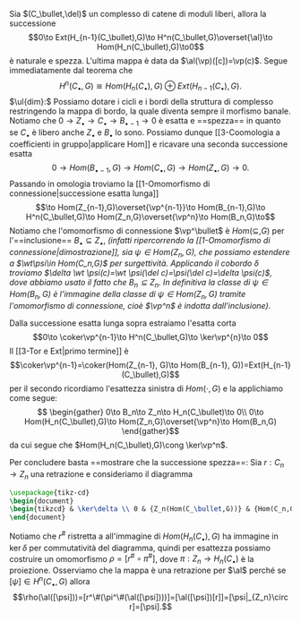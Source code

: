 Sia $(C_\bullet,\del)$ un complesso di catene di moduli liberi, allora la successione$$0\to Ext(H_{n-1}(C_\bullet),G)\to H^n(C_\bullet,G)\overset{\al}\to Hom(H_n(C_\bullet),G)\to0$$è naturale e spezza. L'ultima mappa è data da $\al(\vp)([c])=\vp(c)$.
Segue immediatamente dal teorema che $$H^n(C_\bullet, G)\cong Hom(H_n(C_\bullet), G)\oplus Ext(H_{n-1}(C_\bullet),G).$$$\ul{dim}:$ Possiamo dotare i cicli e i bordi della struttura di complesso restringendo la mappa di bordo, la quale diventa sempre il morfismo banale.
Notiamo che $0\to Z_\bullet\to C_\bullet\to B_{\bullet-1}\to 0$ è esatta e ==spezza== in quanto se $C_\bullet$ è libero anche $Z_\bullet$ e $B_\bullet$ lo sono. Possiamo dunque [[3-Coomologia a coefficienti in gruppo|applicare Hom]] e ricavare una seconda successione esatta $$0\to Hom(B_{\bullet-1},G)\to Hom(C_\bullet, G)\to Hom(Z_{\bullet}, G)\to 0.$$Passando in omologia troviamo la [[1-Omomorfismo di connessione|successione esatta lunga]]$$\to Hom(Z_{n-1},G)\overset{\vp^{n-1}}\to Hom(B_{n-1},G)\to  H^n(C_\bullet,G)\to Hom(Z_n,G)\overset{\vp^n}\to Hom(B_n,G)\to$$Notiamo che l'omomorfismo di connessione $\vp^\bullet$ è $Hom(\subseteq,G)$ per l'==inclusione== $B_\bullet\subseteq Z_\bullet$, *(infatti ripercorrendo la [[1-Omomorfismo di connessione|dimostrazione]], sia $\psi\in Hom(Z_n,G)$, che possiamo estendere a $\wt\psi\in Hom(C_n,G)$ per surgettività. Applicando il cobordo $\delta$ troviamo $\delta \wt \psi(c)=\wt \psi(\del c)=\psi(\del c)=\delta \psi(c)$, dove abbiamo usato il fatto che $B_{n}\subseteq Z_{n}$. In definitiva la classe di $\psi\in Hom(B_n,G)$ è l'immagine della classe di $\psi\in Hom(Z_n,G)$ tramite l'omomorfismo di connessione, cioè $\vp^n$ è indotta dall'inclusione)*.

Dalla successione esatta lunga sopra estraiamo l'esatta corta$$0\to \coker\vp^{n-1}\to H^n(C_\bullet,G)\to \ker\vp^{n}\to 0$$Il [[3-Tor e Ext|primo termine]] è $$\coker\vp^{n-1}=\coker(Hom(Z_{n-1}, G)\to Hom(B_{n-1}, G))=Ext(H_{n-1}(C_\bullet),G)$$per il secondo ricordiamo l'esattezza sinistra di $Hom(\cdot, G)$ e la applichiamo come segue:
$$
\begin{gather}
0\to B_n\to Z_n\to H_n(C_\bullet)\to 0\\
0\to Hom(H_n(C_\bullet),G)\to Hom(Z_n,G)\overset{\vp^n}\to Hom(B_n,G)
\end{gather}$$da cui segue che $Hom(H_n(C_\bullet),G)\cong \ker\vp^n$.

Per concludere basta ==mostrare che la successione spezza==:
Sia $r:C_n\to Z_n$ una retrazione e consideriamo il diagramma
```tikz 
\usepackage{tikz-cd} 
\begin{document}
\begin{tikzcd} & \ker\delta \\ 0 & {Z_n(Hom(C_\bullet,G))} & {Hom(C_n,G)} & {Hom(C_{n+1},G)} \\ 0 & {Hom(H_n(C_\bullet),G)} & {Hom(Z_n,G)} & {Hom(B_n,G)} \\ & {\ker\varphi^n} \arrow["{\varphi^n}", from=3-3, to=3-4] \arrow[from=3-2, to=3-3] \arrow[from=3-1, to=3-2] \arrow[from=2-1, to=2-2] \arrow["{=}"{marking, allow upside down}, draw=none, from=4-2, to=3-2] \arrow["{r^\#}", from=3-3, to=2-3] \arrow[from=2-2, to=2-3] \arrow["\delta", from=2-3, to=2-4] \arrow["{Hom(\partial,G)}"', from=3-4, to=2-4] \arrow["{=}"{marking, allow upside down}, draw=none, from=1-2, to=2-2] \end{tikzcd}
\end{document}
```

Notiamo che $r^\#$ ristretta a all'immagine di $Hom(H_n(C_\bullet),G)$ ha immagine in $\ker \delta$ per commutatività del diagramma, quindi per esattezza possiamo costruire un omomorfismo $\rho=[r^\#\circ \pi^\#]$, dove $\pi:Z_n\to H_n(C_\bullet)$ è la proiezione. Osserviamo che la mappa è una retrazione per $\al$ perché se $[\psi]\in H^n(C_\bullet,G)$ allora $$\rho(\al([\psi]))=[r^\#(\pi^\#(\al([\psi])))]=[\al([\psi])[r]]=[\psi|_{Z_n}\circ r]=[\psi].$$